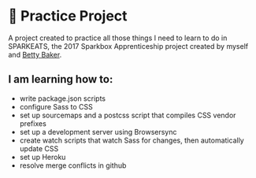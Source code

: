 :fork_and_knife: Practice Project
=================================

A project created to practice all those things I need to learn to do in SPARKEATS, the 2017 Sparkbox Apprenticeship project created by myself and [Betty Baker].

I am learning how to:
---------------------
* write package.json scripts
* configure Sass to CSS
* set up sourcemaps and a postcss script that compiles CSS vendor prefixes
* set up a development server using Browsersync
* create watch scripts that watch Sass for changes, then automatically update CSS
* set up Heroku
* resolve merge conflicts in github

[Betty Baker]: https://github.com/bettybettybaker
